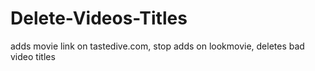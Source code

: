 # Delete-Videos-Titles
adds movie link on tastedive.com, stop adds on lookmovie, deletes bad video titles
